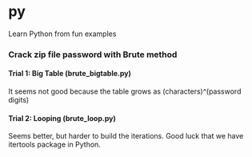 # py
Learn Python from fun examples

### Crack zip file password with Brute method

#### Trial 1: Big Table (brute_bigtable.py)
It seems not good because the table grows as (characters)^(password digits)

#### Trial 2: Looping (brute_loop.py)
Seems better, but harder to build the iterations. Good luck that we have itertools package in Python.
